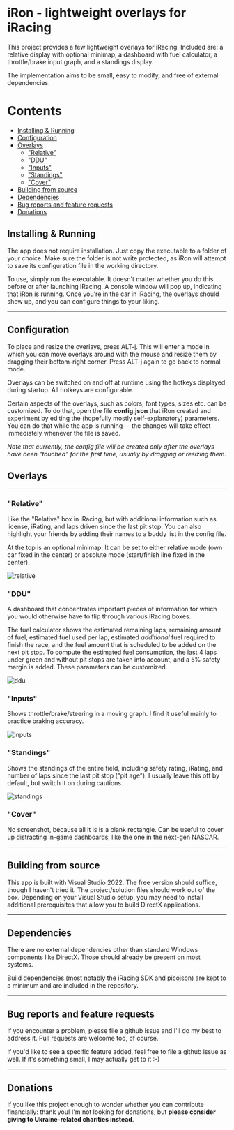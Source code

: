 # iRon - lightweight overlays for iRacing <!-- omit in toc -->

This project provides a few lightweight overlays for iRacing. Included are: a relative display with optional minimap, a dashboard with fuel calculator, a throttle/brake input graph, and a standings display. 

The implementation aims to be small, easy to modify, and free of external dependencies.

# Contents <!-- omit in toc -->

- [Installing & Running](#installing--running)
- [Configuration](#configuration)
- [Overlays](#overlays)
  - ["Relative"](#relative)
  - ["DDU"](#ddu)
  - ["Inputs"](#inputs)
  - ["Standings"](#standings)
  - ["Cover"](#cover)
- [Building from source](#building-from-source)
- [Dependencies](#dependencies)
- [Bug reports and feature requests](#bug-reports-and-feature-requests)
- [Donations](#donations)

## Installing & Running

The app does not require installation. Just copy the executable to a folder of your choice. Make sure the folder is not write protected, as iRon will attempt to save its configuration file in the working directory.

To use, simply run the executable. It doesn't matter whether you do this before or after launching iRacing. A console window will pop up, indicating that iRon is running. Once you're in the car in iRacing, the overlays should show up, and you can configure things to your liking.

---

## Configuration

To place and resize the overlays, press ALT-j. This will enter a mode in which you can move overlays around with the mouse and resize them by dragging their bottom-right corner. Press ALT-j again to go back to normal mode.

Overlays can be switched on and off at runtime using the hotkeys displayed during startup. All hotkeys are configurable.

Certain aspects of the overlays, such as colors, font types, sizes etc. can be customized. To do that, open the file **config.json** that iRon created and experiment by editing the (hopefully mostly self-explanatory) parameters. You can do that while the app is running -- the changes will take effect immediately whenever the file is saved.

_Note that currently, the config file will be created only after the overlays have been "touched" for the first time, usually by dragging or resizing them._


## Overlays

---

### "Relative"

Like the "Relative" box in iRacing, but with additional information such as license, iRating, and laps driven since the last pit stop. You can also highlight your friends by adding their names to a buddy list in the config file.

At the top is an optional minimap. It can be set to either relative mode (own car fixed in the center) or absolute mode (start/finish line fixed in the center).

![relative](https://github.com/lespalt/iRon/blob/main/relative.png?raw=true)

### "DDU"

A dashboard that concentrates important pieces of information for which you would otherwise have to flip through various iRacing boxes.

The fuel calculator shows the estimated remaining laps, remaining amount of fuel, estimated fuel used per lap, estimated _additional_ fuel required to finish the race, and the fuel amount that is scheduled to be added on the next pit stop. To compute the estimated fuel consumption, the last 4 laps under green and without pit stops are taken into account, and a 5% safety margin is added. These parameters can be customized.

![ddu](https://github.com/lespalt/iRon/blob/main/ddu.png?raw=true)

### "Inputs"

Shows throttle/brake/steering in a moving graph. I find it useful mainly to practice braking accuracy.

![inputs](https://github.com/lespalt/iRon/blob/main/inputs.png?raw=true)

### "Standings"

Shows the standings of the entire field, including safety rating, iRating, and number of laps since the last pit stop ("pit age"). I usually leave this off by default, but switch it on during cautions.

![standings](https://github.com/lespalt/iRon/blob/main/standings.png?raw=true)

### "Cover"

No screenshot, because all it is is a blank rectangle. Can be useful to cover up distracting in-game dashboards, like the one in the next-gen NASCAR.

---

## Building from source

This app is built with Visual Studio 2022. The free version should suffice, though I haven't tried it. The project/solution files should work out of the box. Depending on your Visual Studio setup, you may need to install additional prerequisites that allow you to build DirectX applications.

---

## Dependencies

There are no external dependencies other than standard Windows components like DirectX.  Those should already be present on most systems.

Build dependencies (most notably the iRacing SDK and picojson) are kept to a minimum and are included in the repository.

---

## Bug reports and feature requests

If you encounter a problem, please file a github issue and I'll do my best to address it. Pull requests are welcome too, of course.

If you'd like to see a specific feature added, feel free to file a github issue as well. If it's something small, I may actually get to it :-)

---

## Donations

If you like this project enough to wonder whether you can contribute financially: thank you! I'm not looking for donations, but **please consider giving to Ukraine-related charities instead**.
